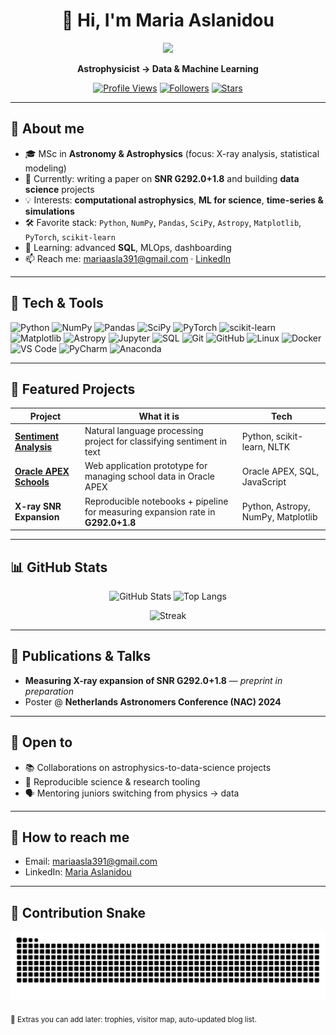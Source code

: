 <!-- GitHub Profile README for Maria Aslanidou -->

<div align="center">

# 👋 Hi, I'm Maria Aslanidou  

<img src="https://camo.githubusercontent.com/e2bef424af31f4620d085285ced6c4fdae1b728a9af4fc9cb60b285976cc9590/68747470733a2f2f6d65646961312e67697068792e636f6d2f6d656469612f336b50446d6f5764427051504e68436e55472f67697068792e6769663f6369643d6563663035653437637a63633533323736357773356f756d7379666c6d7272336c383461686338777075326f726238372665703d76315f676966735f72656c61746564267269643d67697068792e6769662663743d73" width="500" />

**Astrophysicist → Data & Machine Learning**



[![Profile Views](https://komarev.com/ghpvc/?username=Mariaasla&style=flat-square)](#)
[![Followers](https://img.shields.io/github/followers/Mariaasla?label=Follow&style=flat-square)](https://github.com/Mariaasla?tab=followers)
[![Stars](https://img.shields.io/github/stars/Mariaasla?affiliations=OWNER%2CCOLLABORATOR&style=flat-square)](https://github.com/Mariaasla?tab=repositories)

</div>

---

## 🚀 About me
- 🎓 MSc in **Astronomy & Astrophysics** (focus: X-ray analysis, statistical modeling)
- 🔭 Currently: writing a paper on **SNR G292.0+1.8** and building **data science** projects
- 💡 Interests: **computational astrophysics**, **ML for science**, **time-series & simulations**
- 🛠️ Favorite stack: `Python`, `NumPy`, `Pandas`, `SciPy`, `Astropy`, `Matplotlib`, `PyTorch`, `scikit-learn`
- 🌱 Learning: advanced **SQL**, MLOps, dashboarding
- 📫 Reach me: mariaasla391@gmail.com · [LinkedIn](https://www.linkedin.com/in/maria-aslanidou-48869a321/)

---

## 🧰 Tech & Tools

![Python](https://img.shields.io/badge/Python-3776AB?logo=python&logoColor=white)
![NumPy](https://img.shields.io/badge/NumPy-013243?logo=numpy&logoColor=white)
![Pandas](https://img.shields.io/badge/Pandas-150458?logo=pandas&logoColor=white)
![SciPy](https://img.shields.io/badge/SciPy-8CAAE6?logo=scipy&logoColor=white)
![PyTorch](https://img.shields.io/badge/PyTorch-EE4C2C?logo=pytorch&logoColor=white)
![scikit-learn](https://img.shields.io/badge/scikit--learn-F7931E?logo=scikitlearn&logoColor=white)
![Matplotlib](https://img.shields.io/badge/Matplotlib-11557C?logo=plotly&logoColor=white)
![Astropy](https://img.shields.io/badge/Astropy-1C3B57?logo=apachespark&logoColor=white&label=Astropy)
![Jupyter](https://img.shields.io/badge/Jupyter-F37626?logo=jupyter&logoColor=white)
![SQL](https://img.shields.io/badge/SQL-336791?logo=postgresql&logoColor=white)
![Git](https://img.shields.io/badge/Git-F05032?logo=git&logoColor=white)
![GitHub](https://img.shields.io/badge/GitHub-181717?logo=github&logoColor=white)
![Linux](https://img.shields.io/badge/Linux-FCC624?logo=linux&logoColor=black)
![Docker](https://img.shields.io/badge/Docker-2496ED?logo=docker&logoColor=white)
![VS Code](https://img.shields.io/badge/VS%20Code-007ACC?logo=visual-studio-code&logoColor=white)
![PyCharm](https://img.shields.io/badge/PyCharm-000000?logo=pycharm&logoColor=white)
![Anaconda](https://img.shields.io/badge/Anaconda-44A833?logo=anaconda&logoColor=white)

---

## 📌 Featured Projects

| Project | What it is | Tech |
|---|---|---|
| [**Sentiment Analysis**](https://github.com/Mariaasla/sentiment_analysis) | Natural language processing project for classifying sentiment in text | Python, scikit-learn, NLTK |
| [**Oracle APEX Schools**](https://github.com/Mariaasla/oracle-apex-schools) | Web application prototype for managing school data in Oracle APEX | Oracle APEX, SQL, JavaScript |
| **X-ray SNR Expansion** | Reproducible notebooks + pipeline for measuring expansion rate in **G292.0+1.8** | Python, Astropy, NumPy, Matplotlib |

---

## 📊 GitHub Stats

<p align="center">
  <img alt="GitHub Stats" height="170" src="https://github-readme-stats.vercel.app/api?username=Mariaasla&show_icons=true&hide_border=true" />
  <img alt="Top Langs" height="170" src="https://github-readme-stats.vercel.app/api/top-langs/?username=Mariaasla&layout=compact&hide_border=true" />
</p>

<p align="center">
  <img alt="Streak" height="170" src="https://streak-stats.demolab.com?user=Mariaasla&hide_border=true" />
</p>

---

## 📝 Publications & Talks
- **Measuring X-ray expansion of SNR G292.0+1.8** — *preprint in preparation*
- Poster @ **Netherlands Astronomers Conference (NAC) 2024**

---

## 🤝 Open to
- 📚 Collaborations on astrophysics-to-data-science projects
- 🧪 Reproducible science & research tooling
- 🗣️ Mentoring juniors switching from physics → data

---

## 💬 How to reach me
- Email: mariaasla391@gmail.com
- LinkedIn: [Maria Aslanidou](https://www.linkedin.com/in/maria-aslanidou-48869a321/)

---

## 🐍 Contribution Snake
<p align="center">
  <img src="https://raw.githubusercontent.com/Mariaasla/Mariaasla/output/github-contribution-grid-snake.svg" alt="snake animation" />
</p>

<sub>🧩 Extras you can add later: trophies, visitor map, auto-updated blog list.</sub>
